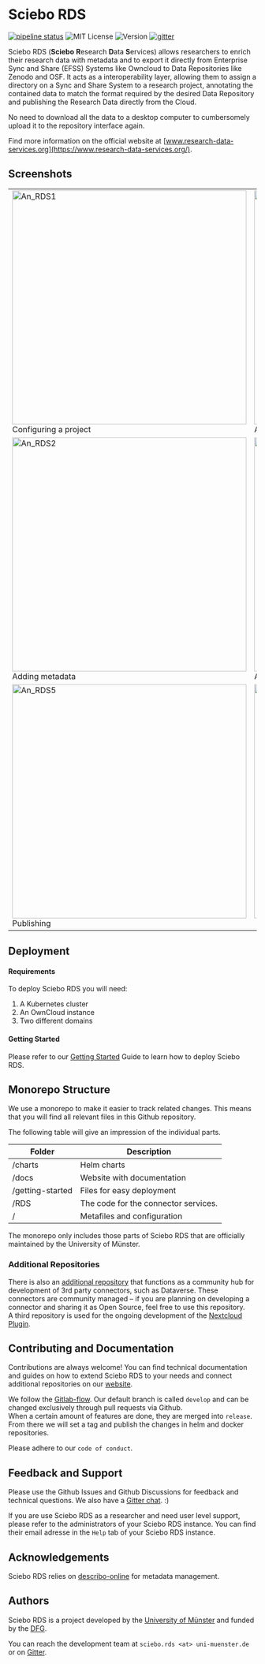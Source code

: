 
# Sciebo RDS
[![pipeline status](https://zivgitlab.uni-muenster.de/sciebo-rds/sciebo-rds/badges/develop/pipeline.svg)](https://zivgitlab.uni-muenster.de/sciebo-rds/sciebo-rds/-/pipelines)
![MIT License](https://img.shields.io/github/license/Sciebo-RDS/Sciebo-RDS)
![Version](https://img.shields.io/github/v/release/Sciebo-RDS/Sciebo-RDS)
[![gitter](https://img.shields.io/gitter/room/Sciebo-RDS/community)](https://gitter.im/Sciebo-RDS/community)

Sciebo RDS (**Sciebo** **R**esearch **D**ata **S**ervices) allows researchers to enrich their research data with metadata and to export it directly from Enterprise Sync and Share (EFSS) Systems like Owncloud to Data Repositories like Zenodo and OSF.
It acts as a interoperability layer, allowing them to assign a directory on a Sync and Share System to a research project, annotating the contained data to match the format required by the desired Data Repository and publishing the Research Data directly from the Cloud.

No need to download all the data to a desktop computer to cumbersomely upload it to the repository interface again.


Find more information on the official website at [www.research-data-services.org](https://www.research-data-services.org/).

## Screenshots
|||
|-|-|
|<img  width="475" alt="An_RDS1" src="https://user-images.githubusercontent.com/31971585/196733077-d008bbc9-9c2a-4e59-81fc-718c46af481e.png"> Configuring a project|<img  width="475" alt="An_RDS2" src="https://user-images.githubusercontent.com/31971585/196733085-c5ab157e-27b1-42ea-87f2-512b4db29fcf.png"> Adding metadata|
|<img width="475" alt="An_RDS2" src="https://user-images.githubusercontent.com/31971585/196733090-4eba7303-37f8-48e7-8d11-cbb1a8ff4cfb.png"> Adding metadata|<img width="475" alt="An_RDS4" src="https://user-images.githubusercontent.com/31971585/196733098-df0696bf-4fbc-4a12-b133-23769103cbe5.png"> Adding metadata|
|<img width="475" alt="An_RDS5" src="https://user-images.githubusercontent.com/31971585/196733100-f26e9b9b-ee5c-4c23-9716-22f7bc2574a4.png"> Publishing|<img width="475" alt="An_RDS6" src="https://user-images.githubusercontent.com/31971585/196733102-7b95063f-0a56-427f-bce8-993ac1fbae82.png"> <center>Connecting repositories</center>|


## Deployment

#### Requirements

To deploy Sciebo RDS you will need:

1. A Kubernetes cluster
2. An OwnCloud instance
3. Two different domains

#### Getting Started

Please refer to our [Getting Started](https://www.research-data-services.org/gettingstarted/) Guide to learn how to deploy Sciebo RDS.
## Monorepo Structure

We use a monorepo to make it easier to track related changes. This means that you will find all relevant files in this Github repository.

The following table will give an impression of the individual parts.  

| Folder           | Description                          |
| ---------------- | ------------------------------------ |
| /charts          | Helm charts                          |
| /docs            | Website with documentation           |
| /getting-started | Files for easy deployment            |
| /RDS             | The code for the connector services. |
| /                | Metafiles and configuration          |

The monorepo only includes those parts of Sciebo RDS that are officially maintained by the University of Münster.

### Additional Repositories
There is also an [additional repository](https://github.com/Sciebo-RDS/RDS-Connectors) that functions as a community hub for development of 3rd party connectors, such as Dataverse. These connectors are community managed – if you are planning on developing a connector and sharing it as Open Source, feel free to use this repository.    
A third repository is used for the ongoing development of the [Nextcloud Plugin](https://github.com/Sciebo-RDS/plugin-nextcloud).

## Contributing and Documentation

Contributions are always welcome! You can find technical documentation and guides on how to extend Sciebo RDS to your needs and connect additional repositories on our [website](https://www.research-data-services.org/documentation/development/).

We follow the [Gitlab-flow](https://docs.gitlab.com/ee/topics/gitlab_flow.html). Our default branch is called `develop` and can be changed exclusively through pull requests via Github.    
When a certain amount of features are done, they are merged into `release`. From there we will set a tag and publish the changes in helm and docker repositories.

Please adhere to our `code of conduct`.

## Feedback and Support

Please use the Github Issues and Github Discussions for feedback and technical questions. We also have a [Gitter chat](https://gitter.im/Sciebo-RDS/community). :)

If you are use Sciebo RDS as a researcher and need user level support, please refer to the administrators of your Sciebo RDS instance. You can find their email adresse in the `Help` tab of your Sciebo RDS instance.
## Acknowledgements

Sciebo RDS relies on [describo-online](https://github.com/Arkisto-Platform/describo-online) for metadata management.
## Authors

Sciebo RDS is a project developed by the [University of Münster](https://uni-muenster.de/) and funded by the [DFG](https://www.dfg.de/en/index.jsp).

You can reach the development team at `sciebo.rds <at> uni-muenster.de` or on [Gitter](https://gitter.im/Sciebo-RDS/community).
